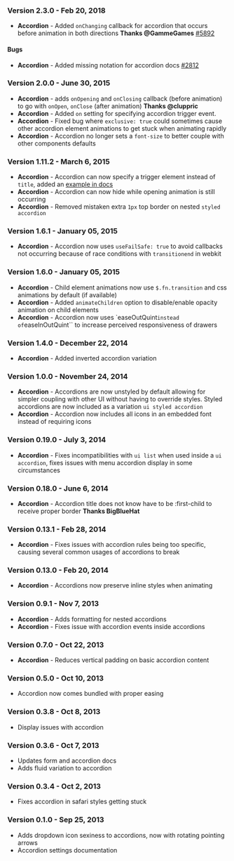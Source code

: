 ### Version 2.3.0 - Feb 20, 2018

- **Accordion** - Added `onChanging` callback for accordion that occurs before animation in both directions **Thanks @GammeGames** [#5892](https://github.com/Semantic-Org/Semantic-UI/pull/5892)

#### Bugs

- **Accordion** - Added missing notation for accordion docs [#2812](https://github.com/Semantic-Org/Semantic-UI/issues/2812)

### Version 2.0.0 - June 30, 2015

- **Accordion** - adds `onOpening` and `onClosing` callback (before animation) to go with `onOpen`, `onClose` (after animation) **Thanks @cluppric**
- **Accordion** - Added `on` setting for specifying accordion trigger event.
- **Accordion** - Fixed bug where `exclusive: true` could sometimes cause other accordion element animations to get stuck when animating rapidly
- **Accordion** - Accordion no longer sets a `font-size` to better couple with other components defaults

### Version 1.11.2 - March 6, 2015

- **Accordion** - Accordion can now specify a trigger element instead of `title`, added an [example in docs](http://www.semantic-ui.com/modules/accordion.html#changing-trigger)
- **Accordion** - Accordion can now hide while opening animation is still occurring
- **Accordion** - Removed mistaken extra `1px` top border on nested `styled accordion`

### Version 1.6.1 - January 05, 2015

- **Accordion** - Accordion now uses ``useFailSafe: true`` to avoid callbacks not occurring because of race conditions with `transitionend` in webkit

### Version 1.6.0 - January 05, 2015

- **Accordion** - Child element animations now use ``$.fn.transition`` and css animations by default (if available)
- **Accordion** - Added ``animateChildren`` option to disable/enable opacity animation on child elements
- **Accordion** - Accordion now uses `easeOutQuint`` instead of ``easeInOutQuint`` to increase perceived responsiveness of drawers

### Version 1.4.0 - December 22, 2014

- **Accordion** - Added inverted accordion variation

### Version 1.0.0 - November 24, 2014

- **Accordion** - Accordions are now unstyled by default allowing for simpler coupling with other UI without having to override styles. Styled accordions are now included as a variation ``ui styled accordion``
- **Accordion** - Accordion now includes all icons in an embedded font instead of requiring icons

### Version 0.19.0 - July 3, 2014

- **Accordion** - Fixes incompatibilities with ``ui list`` when used inside a ``ui accordion``, fixes issues with menu accordion display in some circumstances

### Version 0.18.0 - June 6, 2014

- **Accordion** - Accordion title does not know have to be :first-child to receive proper border **Thanks BigBlueHat**

### Version 0.13.1 - Feb 28, 2014

- **Accordion** - Fixes issues with accordion rules being too specific, causing several common usages of accordions to break

### Version 0.13.0 - Feb 20, 2014

- **Accordion** - Accordions now preserve inline styles when animating

### Version 0.9.1 - Nov 7, 2013

- **Accordion** - Adds formatting for nested accordions
- **Accordion** - Fixes issue with accordion events inside accordions

### Version 0.7.0 - Oct 22, 2013

- **Accordion** - Reduces vertical padding on basic accordion content

### Version 0.5.0 - Oct 10, 2013

- Accordion now comes bundled with proper easing

### Version 0.3.8 - Oct 8, 2013

- Display issues with accordion

### Version 0.3.6 - Oct 7, 2013

- Updates form and accordion docs
- Adds fluid variation to accordion

### Version 0.3.4 - Oct 2, 2013

- Fixes accordion in safari styles getting stuck

### Version 0.1.0 - Sep 25, 2013

- Adds dropdown icon sexiness to accordions, now with rotating pointing arrows
- Accordion settings documentation